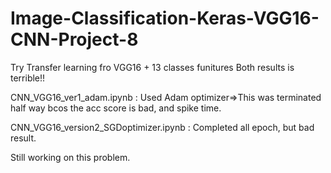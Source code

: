 # Image-Classification-Keras-VGG16-CNN-Project-8
Try Transfer learning fro VGG16 + 13 classes funitures
Both results is terrible!! 

CNN_VGG16_ver1_adam.ipynb	: Used Adam optimizer=>This was terminated half way bcos the acc score is bad, and spike time.

CNN_VGG16_version2_SGDoptimizer.ipynb	: Completed all epoch, but bad result. 

Still working on this problem.

